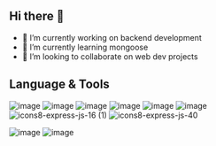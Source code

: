 ## Hi there 👋



- 🔭 I’m currently working on backend development
- 🌱 I’m currently learning mongoose
- 👯 I’m looking to collaborate on web dev projects

## Language & Tools

![image](https://github.com/prince7703/prince7703/assets/97835858/c2c5c726-38c0-4801-9405-778b7908460f) 
![image](https://github.com/prince7703/prince7703/assets/97835858/9f9ff88b-7b48-4900-91b6-265104dbc9e1)
![image](https://github.com/prince7703/prince7703/assets/97835858/3e2fb381-b1fd-4ec0-9460-58c981accd87) 
![image](https://github.com/prince7703/prince7703/assets/97835858/8d9f2a6e-4c50-4a73-8d2a-477989265075)
![image](https://github.com/prince7703/prince7703/assets/97835858/b1552a2e-8926-4d7f-91cf-9424d5a5180c)
![image](https://github.com/prince7703/prince7703/assets/97835858/3698a18d-fbf3-4541-8640-4f859f164a3e)
![icons8-express-js-16 (1)](https://github.com/user-attachments/assets/055518a5-f886-4444-860c-5aeed0ba210e)
![icons8-express-js-40](https://github.com/user-attachments/assets/dede3901-673e-46f3-94ef-090b13165d56)


![image](https://github.com/prince7703/prince7703/assets/97835858/779a8197-33f0-43e0-9467-fcdf4c7dc676)
![image](https://github.com/prince7703/prince7703/assets/97835858/cc1cb68e-8d6b-4a1a-8bb2-d8245e624e89)




